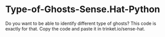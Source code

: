 # Type-of-Ghosts-Sense.Hat-Python
Do you want to be able to identify different type of ghosts? This code is exactly for that. Copy the code and paste it in trinket.io/sense-hat. 
